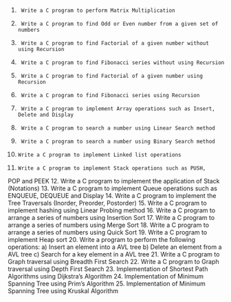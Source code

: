 1.		Write a C program to perform Matrix Multiplication
2.		Write a C program to find Odd or Even number from a given set of numbers
3.		Write a C program to find Factorial of a given number without using Recursion
4.		Write a C program to find Fibonacci series without using Recursion
5.		Write a C program to find Factorial of a given number using Recursion 
6.		Write a C program to find Fibonacci series using Recursion
7.		Write a C program to implement Array operations such as Insert, Delete and Display
8.		Write a C program to search a number using Linear Search method
9.		Write a C program to search a number using Binary Search method
10.		Write a C program to implement Linked list operations
11.		Write a C program to implement Stack operations such as PUSH, 
POP and PEEK
12.		Write a C program to implement the application of Stack (Notations)
13.		Write a C program to implement Queue operations such as ENQUEUE, DEQUEUE and Display
14.		Write a C program to implement the Tree Traversals (Inorder, Preorder, Postorder)
15.		Write a C program to implement hashing using Linear Probing method
16.		Write a C program to arrange a series of numbers using Insertion Sort
17.		Write a C program to arrange a series of numbers using Merge Sort
18.		Write a C program to arrange a series of numbers using Quick Sort
19.		Write a C program to implement Heap sort
20.		Write a program to perform the following operations:
a) Insert an element into a AVL tree
b) Delete an element from a AVL tree
c) Search for a key element in a AVL tree
21.		Write a C program to Graph traversal using Breadth First Search
22.		Write a C program to Graph traversal using Depth First Search
23.		Implementation of Shortest Path Algorithms using Dijkstra’s Algorithm
24.		Implementation of Minimum Spanning Tree using Prim’s Algorithm
25.		Implementation of Minimum Spanning Tree using Kruskal Algorithm

